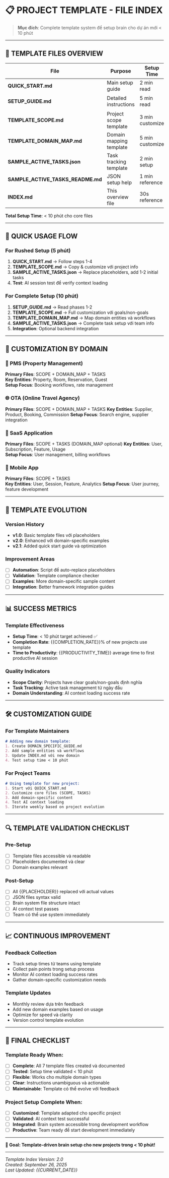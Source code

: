 # 📋 PROJECT TEMPLATE - FILE INDEX

> **Mục đích**: Complete template system để setup brain cho dự án mới < 10 phút

---

## 📁 **TEMPLATE FILES OVERVIEW**

| File | Purpose | Setup Time | Priority |
|------|---------|------------|----------|
| **QUICK_START.md** | Main setup guide | 2 min read | 🔥 Critical |
| **SETUP_GUIDE.md** | Detailed instructions | 5 min read | ⭐ Important |
| **TEMPLATE_SCOPE.md** | Project scope template | 3 min customize | 🔥 Critical |
| **TEMPLATE_DOMAIN_MAP.md** | Domain mapping template | 5 min customize | ⭐ Important |
| **SAMPLE_ACTIVE_TASKS.json** | Task tracking template | 2 min setup | 🔥 Critical |
| **SAMPLE_ACTIVE_TASKS_README.md** | JSON setup help | 1 min reference | 📘 Reference |
| **INDEX.md** | This overview file | 30s reference | 📘 Reference |

**Total Setup Time**: < 10 phút cho core files

---

## 🚀 **QUICK USAGE FLOW**

### **For Rushed Setup (5 phút)**
1. **QUICK_START.md** → Follow steps 1-4
2. **TEMPLATE_SCOPE.md** → Copy & customize với project info  
3. **SAMPLE_ACTIVE_TASKS.json** → Replace placeholders, add 1-2 initial tasks
4. **Test**: AI session test để verify context loading

### **For Complete Setup (10 phút)**  
1. **SETUP_GUIDE.md** → Read phases 1-2
2. **TEMPLATE_SCOPE.md** → Full customization với goals/non-goals
3. **TEMPLATE_DOMAIN_MAP.md** → Map domain entities và workflows
4. **SAMPLE_ACTIVE_TASKS.json** → Complete task setup với team info
5. **Integration**: Optional backend integration

---

## 🎯 **CUSTOMIZATION BY DOMAIN**

### **🏨 PMS (Property Management)**
**Primary Files**: SCOPE + DOMAIN_MAP + TASKS  
**Key Entities**: Property, Room, Reservation, Guest  
**Setup Focus**: Booking workflows, rate management

### **🌐 OTA (Online Travel Agency)**  
**Primary Files**: SCOPE + DOMAIN_MAP + TASKS
**Key Entities**: Supplier, Product, Booking, Commission
**Setup Focus**: Search engine, supplier integration

### **💼 SaaS Application**
**Primary Files**: SCOPE + TASKS (DOMAIN_MAP optional)
**Key Entities**: User, Subscription, Feature, Usage  
**Setup Focus**: User management, billing workflows

### **📱 Mobile App**
**Primary Files**: SCOPE + TASKS  
**Key Entities**: User, Session, Feature, Analytics
**Setup Focus**: User journey, feature development

---

## 🔄 **TEMPLATE EVOLUTION**

### **Version History**
- **v1.0**: Basic template files với placeholders
- **v2.0**: Enhanced với domain-specific examples
- **v2.1**: Added quick start guide và optimization

### **Improvement Areas**
- [ ] **Automation**: Script để auto-replace placeholders
- [ ] **Validation**: Template compliance checker  
- [ ] **Examples**: More domain-specific sample content
- [ ] **Integration**: Better framework integration guides

---

## 📊 **SUCCESS METRICS**

### **Template Effectiveness**
- **Setup Time**: < 10 phút target achieved ✅
- **Completion Rate**: {{COMPLETION_RATE}}% of new projects use template  
- **Time to Productivity**: {{PRODUCTIVITY_TIME}} average time to first productive AI session

### **Quality Indicators**  
- **Scope Clarity**: Projects have clear goals/non-goals định nghĩa
- **Task Tracking**: Active task management từ ngày đầu
- **Domain Understanding**: AI context loading success rate

---

## 🛠️ **CUSTOMIZATION GUIDE**

### **For Template Maintainers**
```markdown
# Adding new domain template:
1. Create DOMAIN_SPECIFIC_GUIDE.md
2. Add sample entities và workflows  
3. Update INDEX.md với new domain
4. Test setup time < 10 phút
```

### **For Project Teams**
```markdown  
# Using template for new project:
1. Start với QUICK_START.md
2. Customize core files (SCOPE, TASKS)
3. Add domain-specific content  
4. Test AI context loading
5. Iterate weekly based on project evolution
```

---

## 🔍 **TEMPLATE VALIDATION CHECKLIST**

### **Pre-Setup**
- [ ] Template files accessible và readable
- [ ] Placeholders documented và clear
- [ ] Domain examples relevant

### **Post-Setup**  
- [ ] All {{PLACEHOLDER}} replaced với actual values
- [ ] JSON files syntax valid
- [ ] Brain system file structure intact
- [ ] AI context test passes
- [ ] Team có thể use system immediately

---

## 📈 **CONTINUOUS IMPROVEMENT**

### **Feedback Collection**
- Track setup times từ teams using template
- Collect pain points trong setup process  
- Monitor AI context loading success rates
- Gather domain-specific customization needs

### **Template Updates**
- Monthly review dựa trên feedback
- Add new domain examples based on usage
- Optimize for speed và clarity
- Version control template evolution

---

## 🎯 **FINAL CHECKLIST**

### **Template Ready When:**
- [ ] **Complete**: All 7 template files created và documented
- [ ] **Tested**: Setup time validated < 10 phút
- [ ] **Flexible**: Works cho multiple domain types  
- [ ] **Clear**: Instructions unambiguous và actionable
- [ ] **Maintainable**: Template có thể evolve với feedback

### **Project Setup Complete When:**
- [ ] **Customized**: Template adapted cho specific project
- [ ] **Validated**: AI context test successful
- [ ] **Integrated**: Brain system accessible trong development workflow
- [ ] **Productive**: Team ready để start development immediately

---

**🚀 Goal: Template-driven brain setup cho new projects trong < 10 phút!**

---

*Template Index Version: 2.0*  
*Created: September 26, 2025*  
*Last Updated: {{CURRENT_DATE}}*